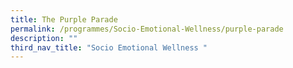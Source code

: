 ```yaml
---
title: The Purple Parade
permalink: /programmes/Socio-Emotional-Wellness/purple-parade
description: ""
third_nav_title: "Socio Emotional Wellness "
---
```



